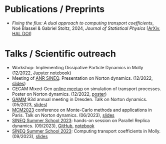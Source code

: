 # Publications / Preprints
- *Fixing the flux: A dual approach to computing transport coefficients*, Noé Blassel & Gabriel Stoltz, 2024, *Journal of Statistical Physics* [[ArXiv](https://arxiv.org/abs/2305.08224), [HAL](https://hal.science/hal-04099515),[DOI](https://doi.org/10.1007/s10955-024-03230-x)]
# Talks / Scientific outreach

- Workshop: Implementing Dissipative Particle Dynamics in Molly (12/2022, [Jupyter notebook](../outreach/molly_workshop.ipynb))
- Meeting of [ANR SINEQ](https://sites.google.com/view/aleiac/anr-sineq). Presentation on Norton dynamics. (12/2022, [slides](../outreach/slides_anr_sineq_2022.pdf))
- CECAM Mixed-Gen [online meetup](https://www.cecam.org/workshop-details/1184) on simulation of transport processes. Poster on Norton dynamics. (12/2022, [poster](../outreach/poster_cecam_2022.pdf))
- [GAMM](https://jahrestagung.gamm-ev.de/) 93d annual meeting in Dresden. Talk on Norton dynamics. (05/2023, [slides](../outreach/gamm_2023.pdf))
- [MCM2023](https://mcm2023.sciencesconf.org/) conference on Monte-Carlo methods and applications in Paris. Talk on Norton dynamics. (06/2023), [slides](../outreach/mcm_2023.pdf)
- [SINEQ Summer School 2023](https://sites.google.com/view/aleiac/anr-sineq/summer-school-mol-dyn-on-julia): hands-on session on Parallel Replica dynamics. (09/2023), [GitHub](https://github.com/noeblassel/SINEQSummerSchool2023), [notebook](../outreach/par_rep.ipynb)
- [SINEQ Summer School 2023](https://sites.google.com/view/aleiac/anr-sineq/summer-school-mol-dyn-on-julia): Computing transport coefficients in Molly. (09/2023), [slides](../outreach/slides_anr_sineq_2023.html)